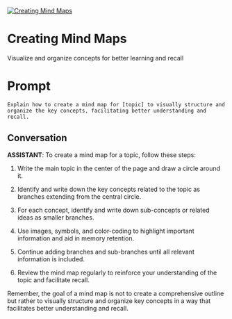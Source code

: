 
[![Creating Mind Maps](https://flow-prompt-covers.s3.us-west-1.amazonaws.com/icon/minimalist/mini_5.png)]()
# Creating Mind Maps 
Visualize and organize concepts for better learning and recall

# Prompt

```
Explain how to create a mind map for [topic] to visually structure and organize the key concepts, facilitating better understanding and recall.
```

## Conversation

**ASSISTANT**: To create a mind map for a topic, follow these steps:



1. Write the main topic in the center of the page and draw a circle around it.

2. Identify and write down the key concepts related to the topic as branches extending from the central circle.

3. For each concept, identify and write down sub-concepts or related ideas as smaller branches.

4. Use images, symbols, and color-coding to highlight important information and aid in memory retention.

5. Continue adding branches and sub-branches until all relevant information is included.

6. Review the mind map regularly to reinforce your understanding of the topic and facilitate recall.



Remember, the goal of a mind map is not to create a comprehensive outline but rather to visually structure and organize key concepts in a way that facilitates better understanding and recall.


